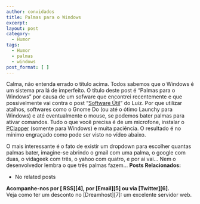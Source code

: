 ```yaml
---
author: convidados
title: Palmas para o Windows
excerpt:
layout: post
category:
  - Humor
tags:
  - Humor
  - palmas
  - windows
post_format: [ ]
---
```

Calma, não entenda errado o título acima. Todos sabemos que o Windows é um sistema pra lá de imperfeito. O título deste post é “Palmas para o Windows” por causa de um sofware que encontrei recentemente e que possivelmente vai contra o post “[Software Útil][1]” do Luiz. Por que utilizar atalhos, softwares como o Gnome Do (ou até o ótimo Launchy para Windows) e até eventualmente o mouse, se podemos bater palmas para ativar comandos. Tudo o que você precisa é de um microfone, instalar o [PClapper][2] (somente para Windows) e muita paciência. O resultado é no mínimo engraçado como pode ser visto no vídeo abaixo.



O mais interessante é o fato de existir um dropdown para escolher quantas palmas bater, imagine-se abrindo o gmail com uma palma, o google com duas, o vidageek com três, o yahoo com quatro, e por ai vai… Nem o desenvolvedor lembra o que três palmas fazem… 
**Posts Relacionados:** 
*   No related posts









**Acompanhe-nos por [ RSS][4], por [Email][5] ou via [Twitter][6].**  
Veja como ter um desconto no [Dreamhost][7]: um excelente servidor web.

 [1]: http://vidageek.net/2007/12/15/software-util/ "Software Util"
 [2]: http://www.pclapper.com/ "PClapper"
 [3]: https://twitter.com/share





